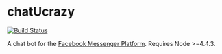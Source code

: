# chatUcrazy
[![Build Status](https://travis-ci.org/avence12/chatUcrazy.svg?branch=master)](https://travis-ci.org/avence12/chatUcrazy)

A chat bot for the [Facebook Messenger Platform](https://developers.facebook.com/docs/messenger-platform).
Requires Node >=4.4.3.


